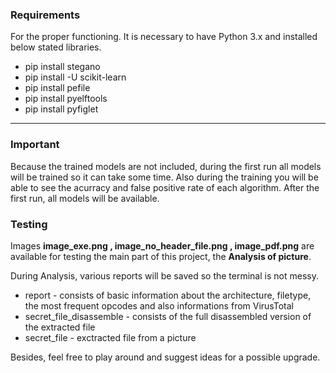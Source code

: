 ### Requirements
For the proper functioning.
It is necessary to have Python 3.x and installed below stated libraries.
* pip install stegano
* pip install -U scikit-learn
* pip install pefile
* pip install pyelftools
* pip install pyfiglet
-----------------------------------------------------
### Important
Because the trained models are not included, during the first run all models will be trained so it can take some time.
Also during the training you will be able to see the acurracy and false positive rate of each algorithm.
After the first run, all models will be available.

### Testing

Images **image_exe.png , image_no_header_file.png , image_pdf.png** are available 
for testing the main part of this project, the **Analysis of picture**.

During Analysis, various reports will be saved so the terminal is not messy.
* report - consists of basic information about the architecture, filetype, the most frequent opcodes and also informations from VirusTotal
* secret_file_disassemble - consists of the full disassembled version of the extracted file
* secret_file - exctracted file from a picture

Besides, feel free to play around and suggest ideas for a possible upgrade.
